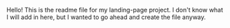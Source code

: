 Hello! This is the readme file for my landing-page project. I don't know what I will add in here, but I wanted to go ahead and create the file anyway.